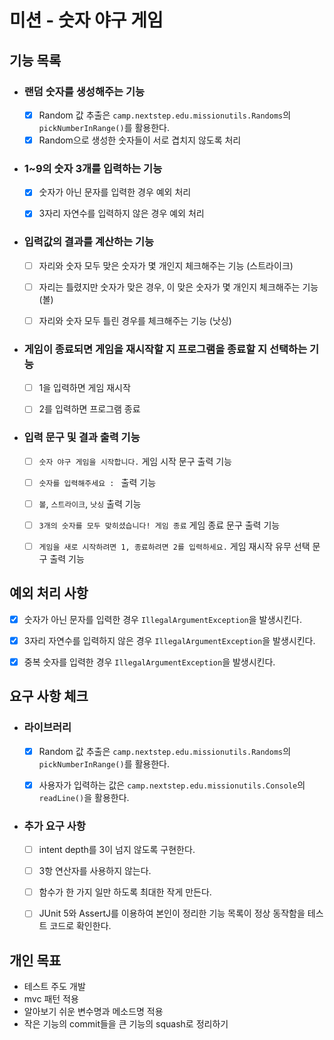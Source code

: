# 미션 - 숫자 야구 게임

## 기능 목록

- ### 랜덤 숫자를 생성해주는 기능
  - [x] Random 값 추출은 `camp.nextstep.edu.missionutils.Randoms`의 `pickNumberInRange()`를 활용한다.
  - [x] Random으로 생성한 숫자들이 서로 겹치지 않도록 처리

- ### 1~9의 숫자 3개를 입력하는 기능
  - [x] 숫자가 아닌 문자를 입력한 경우 예외 처리
  - [x] 3자리 자연수를 입력하지 않은 경우 예외 처리


- ### 입력값의 결과를 계산하는 기능
  - [ ] 자리와 숫자 모두 맞은 숫자가 몇 개인지 체크해주는 기능 (스트라이크)
  - [ ] 자리는 틀렸지만 숫자가 맞은 경우, 이 맞은 숫자가 몇 개인지 체크해주는 기능 (볼)
  - [ ] 자리와 숫자 모두 틀린 경우를 체크해주는 기능 (낫싱)


- ### 게임이 종료되면 게임을 재시작할 지 프로그램을 종료할 지 선택하는 기능
  - [ ] 1을 입력하면 게임 재시작
  - [ ] 2를 입력하면 프로그램 종료


- ### 입력 문구 및 결과 출력 기능
  - [ ] `숫자 야구 게임을 시작합니다.` 게임 시작 문구 출력 기능
  - [ ] `숫자를 입력해주세요 : ` 출력 기능
  - [ ] `볼`, `스트라이크`, `낫싱` 출력 기능
  - [ ] `3개의 숫자를 모두 맞히셨습니다! 게임 종료` 게임 종료 문구 출력 기능
  - [ ] `게임을 새로 시작하려면 1, 종료하려면 2를 입력하세요.` 게임 재시작 유무 선택 문구 출력 기능


## 예외 처리 사항

- [x] 숫자가 아닌 문자를 입력한 경우 `IllegalArgumentException`을 발생시킨다.
- [x] 3자리 자연수를 입력하지 않은 경우 `IllegalArgumentException`을 발생시킨다.
- [x] 중복 숫자를 입력한 경우 `IllegalArgumentException`을 발생시킨다.


## 요구 사항 체크

- ### 라이브러리
  - [x] Random 값 추출은 `camp.nextstep.edu.missionutils.Randoms`의 `pickNumberInRange()`를 활용한다.
  - [x] 사용자가 입력하는 값은 `camp.nextstep.edu.missionutils.Console`의 `readLine()`을 활용한다.


- ### 추가 요구 사항
  - [ ] intent depth를 3이 넘지 않도록 구현한다.
  - [ ] 3항 연산자를 사용하지 않는다.
  - [ ] 함수가 한 가지 일만 하도록 최대한 작게 만든다.
  - [ ] JUnit 5와 AssertJ를 이용하여 본인이 정리한 기능 목록이 정상 동작함을 테스트 코드로 확인한다.


## 개인 목표
  - 테스트 주도 개발
  - mvc 패턴 적용
  - 알아보기 쉬운 변수명과 메소드명 적용
  - 작은 기능의 commit들을 큰 기능의 squash로 정리하기